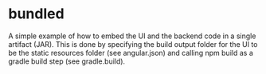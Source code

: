 # bundled

A simple example of how to embed the UI and the backend code in a single artifact (JAR). This is done by specifying the build output folder for the UI to be the static resources folder (see angular.json) and calling npm build as a gradle build step (see gradle.build). 
